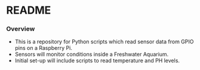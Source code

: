 # README #


### Overview ###

* This is a repository for Python scripts which read sensor data from GPIO pins on a Raspberry Pi.
* Sensors will monitor conditions inside a Freshwater Aquarium.
* Initial set-up will include scripts to read temperature and PH levels.
